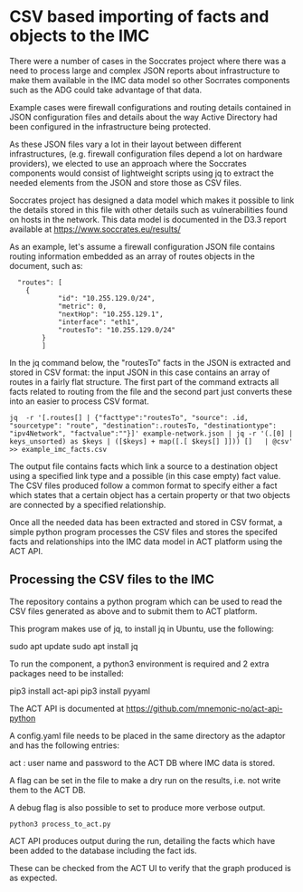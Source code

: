 # CSV based importing of facts and objects to the IMC

There were a number of cases in the Soccrates project where there was a need to process large and complex JSON reports about infrastructure to make them available in the IMC data model so other Socrrates components such as the ADG could take advantage of that data.

Example cases were firewall configurations and routing details contained in JSON configuration files and details about the way Active Directory had been configured in the infrastructure being protected.

As these JSON files vary a lot in their layout between different infrastructures, (e.g. firewall configuration files depend a lot on hardware providers), we elected to use an approach where the Soccrates components would consist of lightweight scripts using jq to extract the needed elements from the JSON and store those as CSV files.

Soccrates project has designed a data model which makes it possible to link the details stored in this file with other details such as vulnerabilities found on hosts in the network.
This data model is documented in the D3.3 report available at https://www.soccrates.eu/results/

As an example, let's assume a firewall configuration JSON file contains routing information embedded as an array of routes objects in the document, such as:

```
  "routes": [
	{
			"id": "10.255.129.0/24",
			"metric": 0,
			"nextHop": "10.255.129.1",
			"interface": "eth1",
			"routesTo": "10.255.129.0/24"
		}
        ]

```

In the jq command below, the "routesTo" facts in the JSON is extracted and stored in CSV format: the input JSON in this case contains an array of routes in a fairly flat structure. The first part of the command extracts all facts related to routing from the file and the second part just converts these into an easier to process CSV format.

```
jq  -r '[.routes[] | {"facttype":"routesTo", "source": .id,  "sourcetype": "route", "destination":.routesTo, "destinationtype": "ipv4Network", "factvalue":""}]' example-network.json | jq -r '(.[0] | keys_unsorted) as $keys | ([$keys] + map([.[ $keys[] ]])) []   | @csv'  >> example_imc_facts.csv

```
The output file contains facts which link a source to a destination object using a specified link type and a possible (in this case empty) fact value.
The CSV files produced follow a common format to specify either a fact which states that a certain object has a certain property or that two objects are connected by a specified relationship.

Once all the needed data has been extracted and stored in CSV format, a simple python program processes the CSV files and stores the specifed facts and relationships into the IMC data model in ACT platform using the ACT API.


## Processing the CSV files to the IMC

The repository contains a python program which can be used to read the CSV files generated as above and to submit them to ACT platform.

This program makes use of jq, to install jq in Ubuntu, use the following:

sudo apt update
sudo apt install jq

To run the component, a python3 environment is required and 2 extra packages need to be installed:

pip3 install act-api
pip3 install pyyaml

The ACT API is documented at https://github.com/mnemonic-no/act-api-python

A config.yaml file needs to be placed in the same directory as the adaptor and has the following entries:

act :  user name and password to the ACT DB where IMC data is stored.

A flag can be set in the file to make a dry run on the results, i.e. not write them to the ACT DB.

A debug flag is also possible to set to produce more verbose output.

```
python3 process_to_act.py
```

ACT API produces output during the run, detailing the facts which have been added to the database including the fact ids.

These can be checked from the ACT UI to verify that the graph produced is as expected.



